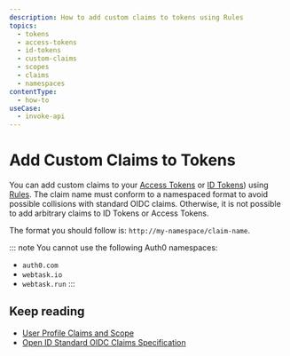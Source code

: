 ```yaml
---
description: How to add custom claims to tokens using Rules
topics:
  - tokens
  - access-tokens
  - id-tokens
  - custom-claims
  - scopes
  - claims
  - namespaces
contentType:
  - how-to
useCase:
  - invoke-api
---
```


# Add Custom Claims to Tokens

You can add custom claims to your [Access Tokens](/tokens/overview-access-tokens) or [ID Tokens](/tokens/id-token)) using [Rules](/rules). The claim name must conform to a namespaced format to avoid possible collisions with standard OIDC claims. Otherwise, it is not possible to add arbitrary claims to ID Tokens or Access Tokens.

The format you should follow is:  `http://my-namespace/claim-name`.

::: note
You cannot use the following Auth0 namespaces: 
* `auth0.com`
* `webtask.io`
* `webtask.run` 
:::

## Keep reading

* [User Profile Claims and Scope](/api-auth/tutorials/adoption/scope-custom-claims#custom-claims)
* [Open ID Standard OIDC Claims Specification](https://openid.net/specs/openid-connect-core-1_0.html#StandardClaims)

